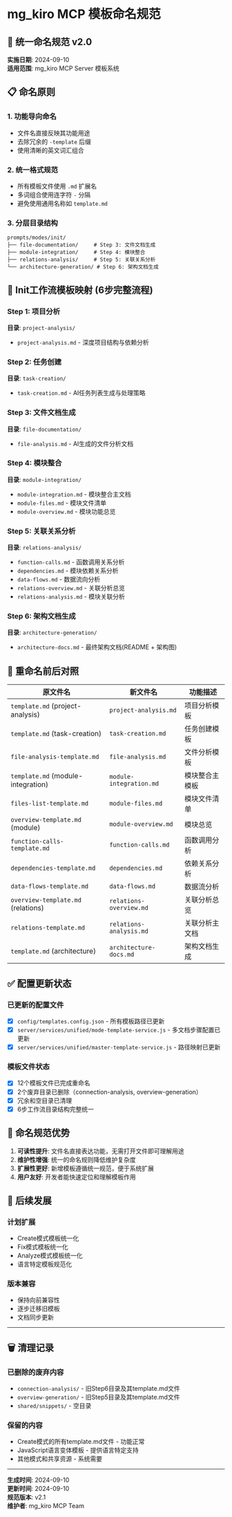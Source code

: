 # mg_kiro MCP 模板命名规范

## 🎯 统一命名规范 v2.0

**实施日期**: 2024-09-10  
**适用范围**: mg_kiro MCP Server 模板系统

## 📋 命名原则

### 1. **功能导向命名**
- 文件名直接反映其功能用途
- 去除冗余的 `-template` 后缀
- 使用清晰的英文词汇组合

### 2. **统一格式规范**
- 所有模板文件使用 `.md` 扩展名
- 多词组合使用连字符 `-` 分隔
- 避免使用通用名称如 `template.md`

### 3. **分层目录结构**
```
prompts/modes/init/
├── file-documentation/     # Step 3: 文件文档生成
├── module-integration/     # Step 4: 模块整合  
├── relations-analysis/     # Step 5: 关联关系分析
└── architecture-generation/ # Step 6: 架构文档生成
```

## 📂 Init工作流模板映射 (6步完整流程)

### Step 1: 项目分析
**目录**: `project-analysis/`
- `project-analysis.md` - 深度项目结构与依赖分析

### Step 2: 任务创建  
**目录**: `task-creation/`
- `task-creation.md` - AI任务列表生成与处理策略

### Step 3: 文件文档生成
**目录**: `file-documentation/`
- `file-analysis.md` - AI生成的文件分析文档

### Step 4: 模块整合  
**目录**: `module-integration/`
- `module-integration.md` - 模块整合主文档
- `module-files.md` - 模块文件清单
- `module-overview.md` - 模块功能总览

### Step 5: 关联关系分析
**目录**: `relations-analysis/`  
- `function-calls.md` - 函数调用关系分析
- `dependencies.md` - 模块依赖关系分析  
- `data-flows.md` - 数据流向分析
- `relations-overview.md` - 关联分析总览
- `relations-analysis.md` - 模块关联分析

### Step 6: 架构文档生成
**目录**: `architecture-generation/`
- `architecture-docs.md` - 最终架构文档(README + 架构图)

## 🔄 重命名前后对照

| 原文件名 | 新文件名 | 功能描述 |
|---------|----------|----------|
| `template.md` (project-analysis) | `project-analysis.md` | 项目分析模板 |
| `template.md` (task-creation) | `task-creation.md` | 任务创建模板 |
| `file-analysis-template.md` | `file-analysis.md` | 文件分析模板 |
| `template.md` (module-integration) | `module-integration.md` | 模块整合主模板 |
| `files-list-template.md` | `module-files.md` | 模块文件清单 |
| `overview-template.md` (module) | `module-overview.md` | 模块总览 |
| `function-calls-template.md` | `function-calls.md` | 函数调用分析 |
| `dependencies-template.md` | `dependencies.md` | 依赖关系分析 |
| `data-flows-template.md` | `data-flows.md` | 数据流分析 |
| `overview-template.md` (relations) | `relations-overview.md` | 关联分析总览 |
| `relations-template.md` | `relations-analysis.md` | 关联分析主文档 |
| `template.md` (architecture) | `architecture-docs.md` | 架构文档生成 |

## ✅ 配置更新状态

### 已更新的配置文件
- [x] `config/templates.config.json` - 所有模板路径已更新
- [x] `server/services/unified/mode-template-service.js` - 多文档步骤配置已更新
- [x] `server/services/unified/master-template-service.js` - 路径映射已更新

### 模板文件状态
- [x] 12个模板文件已完成重命名
- [x] 2个废弃目录已删除（connection-analysis, overview-generation）
- [x] 冗余和空目录已清理  
- [x] 6步工作流目录结构完整统一

## 🎨 命名规范优势

1. **可读性提升**: 文件名直接表达功能，无需打开文件即可理解用途
2. **维护性增强**: 统一的命名规则降低维护复杂度  
3. **扩展性更好**: 新增模板遵循统一规范，便于系统扩展
4. **用户友好**: 开发者能快速定位和理解模板作用

## 🔮 后续发展

### 计划扩展
- Create模式模板统一化
- Fix模式模板统一化  
- Analyze模式模板统一化
- 语言特定模板规范化

### 版本兼容
- 保持向前兼容性
- 逐步迁移旧模板
- 文档同步更新

---

## 🗑️ 清理记录

### 已删除的废弃内容
- `connection-analysis/` - 旧Step6目录及其template.md文件
- `overview-generation/` - 旧Step5目录及其template.md文件  
- `shared/snippets/` - 空目录

### 保留的内容
- Create模式的所有template.md文件 - 功能正常
- JavaScript语言变体模板 - 提供语言特定支持
- 其他模式和共享资源 - 系统需要

---

**生成时间**: 2024-09-10  
**更新时间**: 2024-09-10  
**规范版本**: v2.1  
**维护者**: mg_kiro MCP Team